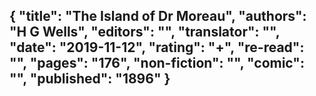 {
 "title": "The Island of Dr Moreau",
 "authors": "H G Wells",
 "editors": "",
 "translator": "",
 "date": "2019-11-12",
 "rating": "+",
 "re-read": "",
 "pages": "176",
 "non-fiction": "",
 "comic": "",
 "published": "1896"
}
---

